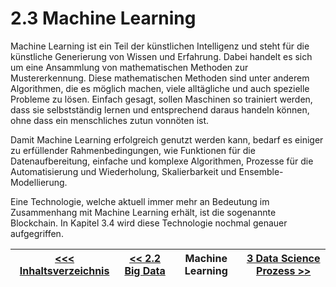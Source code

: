 # 2.3 Machine Learning

Machine Learning ist ein Teil der künstlichen Intelligenz und steht für die künstliche Generierung von Wissen und Erfahrung. Dabei handelt es sich um eine Ansammlung von mathematischen Methoden zur Mustererkennung. Diese mathematischen Methoden sind unter anderem Algorithmen, die es möglich machen, viele alltägliche und auch spezielle Probleme zu lösen. Einfach gesagt, sollen Maschinen so trainiert werden, dass sie selbstständig lernen und entsprechend daraus handeln können, ohne dass ein menschliches zutun vonnöten ist.

Damit Machine Learning erfolgreich genutzt werden kann, bedarf es einiger zu erfüllender Rahmenbedingungen, wie Funktionen für die Datenaufbereitung, einfache und komplexe Algorithmen, Prozesse für die Automatisierung und Wiederholung, Skalierbarkeit und Ensemble-Modellierung.

Eine Technologie, welche aktuell immer mehr an Bedeutung im Zusammenhang mit Machine Learning erhält, ist die sogenannte Blockchain. In Kapitel 3.4 wird diese Technologie nochmal genauer aufgegriffen.

| [&lt;&lt;&lt; Inhaltsverzeichnis](../README.md) | [&lt;&lt; 2.2 Big Data](./03_Big_Data.md) | Machine Learning | [3 Data Science Prozess &gt;&gt;](../Data_Science_Prozess/030_Data_Science_Prozess.md) |
|------------------------------------------------|---------------------------------------------------------------------------------|-------------|-----------------------------------------------------------------|
